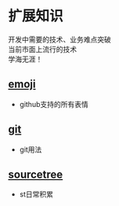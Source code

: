 # 扩展知识
开发中需要的技术、业务难点突破  
当前市面上流行的技术  
学海无涯！


## [emoji](/docs/knowledge/emoji.md)
- github支持的所有表情

## [git](/docs/knowledge/git.md)
- git用法

## [sourcetree](/docs/knowledge/sourcetree.md)
- st日常积累

